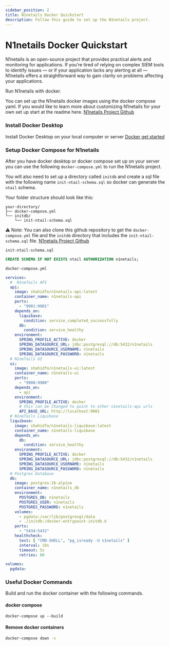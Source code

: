 ```yaml
---
sidebar_position: 2
title: N1netails Docker Quickstart
description: Follow this guide to set up the N1netails project.
---
```


# N1netails Docker Quickstart

N1netails is an open-source project that provides practical alerts and monitoring for applications. If you're tired of relying on complex SIEM tools
to identify issues — or if your application lacks any alerting at all — N1netails offers a straightforward way to gain
clarity on problems affecting your applications.

Run N1netails with docker.

You can set up the N1netails docker images using the docker compose yaml. If you would like to learn more about customizing N1netails for your own set up start at the readme here. [N1netails Project Github](https://github.com/n1netails/n1netails)

### Install Docker Desktop
Install Docker Desktop on your local computer or server [Docker get started](https://www.docker.com/get-started/)

### Setup Docker Compose for N1netails
After you have docker desktop or docker compose set up on your server you can use the following `docker-compose.yml` to run the N1netails project. 

You will also need to set up a directory called `initdb` and create a sql file with the following name `init-ntail-schema.sql` so docker can generate the `ntail` schema. 

Your folder structure should look like this:
```pgsql
your-directory/
├── docker-compose.yml
└── initdb/
    └── init-ntail-schema.sql
```

⚠️ Note: You can also clone this github repository to get the `docker-compose.yml` file and the `initdb` directory that includes the `init-ntail-schema.sql` file. [N1netails Project Github](https://github.com/n1netails/n1netails)

`init-ntail-schema.sql`
```sql
CREATE SCHEMA IF NOT EXISTS ntail AUTHORIZATION n1netails;
```

`docker-compose.yml`
```yaml
services:
  #  N1neTails API
  api:
    image: shahidfo/n1netails-api:latest
    container_name: n1netails-api
    ports:
      - "9901:9901"
    depends_on:
      liquibase:
        condition: service_completed_successfully
      db:
        condition: service_healthy
    environment:
      SPRING_PROFILE_ACTIVE: docker
      SPRING_DATASOURCE_URL: jdbc:postgresql://db:5432/n1netails
      SPRING_DATASOURCE_USERNAME: n1netails
      SPRING_DATASOURCE_PASSWORD: n1netails
  # N1neTails UI
  ui:
    image: shahidfo/n1netails-ui:latest
    container_name: n1netails-ui
    ports:
      - "9900:9900"
    depends_on:
      - api
    environment:
      SPRING_PROFILE_ACTIVE: docker
      # this can be changed to point to other n1netails-api urls
      API_BASE_URL: http://localhost:9901
  # N1neTails Liquibase
  liquibase:
    image: shahidfo/n1netails-liquibase:latest
    container_name: n1netails-liquibase
    depends_on:
      db:
        condition: service_healthy
    environment:
      SPRING_PROFILE_ACTIVE: docker
      SPRING_DATASOURCE_URL: jdbc:postgresql://db:5432/n1netails
      SPRING_DATASOURCE_USERNAME: n1netails
      SPRING_DATASOURCE_PASSWORD: n1netails
  # Postgres Database
  db:
    image: postgres:16-alpine
    container_name: n1netails_db
    environment:
      POSTGRES_DB: n1netails
      POSTGRES_USER: n1netails
      POSTGRES_PASSWORD: n1netails
    volumes:
      - pgdata:/var/lib/postgresql/data
      - ./initdb:/docker-entrypoint-initdb.d
    ports:
      - "5434:5432"
    healthcheck:
      test: [ "CMD-SHELL", "pg_isready -U n1netails" ]
      interval: 10s
      timeout: 5s
      retries: 60

volumes:
  pgdata:

```

### Useful Docker Commands

Build and run the docker container with the following commands.

#### docker compose
```shell
docker-compose up --build
```

#### Remove docker containers
```bash
docker-compose down -v 
```
